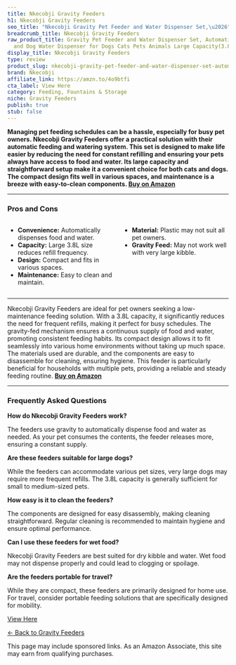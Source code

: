 ```yaml
---
title: Nkecobji Gravity Feeders
h1: Nkecobji Gravity Feeders
seo_title: "Nkecobji Gravity Pet Feeder and Water Dispenser Set,\u2026"
breadcrumb_title: Nkecobji Gravity Feeders
raw_product_title: Gravity Pet Feeder and Water Dispenser Set, Automatic Dog Feeder
  and Dog Water Dispenser for Dogs Cats Pets Animals Large Capacity(3.8L)
display_title: Nkecobji Gravity Feeders
type: review
product_slug: nkecobji-gravity-pet-feeder-and-water-dispenser-set-automatic-dog-feede-70626998
brand: Nkecobji
affiliate_link: https://amzn.to/4o9btfi
cta_label: View Here
category: Feeding, Fountains & Storage
niche: Gravity Feeders
publish: true
stub: false
---
```


<div id="intro" class="full-width">
  <p><strong>Managing pet feeding schedules can be a hassle, especially for busy pet owners. Nkecobji Gravity Feeders offer a practical solution with their automatic feeding and watering system. This set is designed to make life easier by reducing the need for constant refilling and ensuring your pets always have access to food and water. Its large capacity and straightforward setup make it a convenient choice for both cats and dogs. The compact design fits well in various spaces, and maintenance is a breeze with easy-to-clean components. </strong><a href="https://amzn.to/4o9btfi" rel="nofollow sponsored noopener" target="_blank"><strong>Buy on Amazon</strong></a></p>
</div>

<hr />
<h3 id="pros-cons">Pros and Cons</h3>
<div class="pc-grid" style="display:grid;grid-template-columns:1fr 1fr;gap:16px;">
  <ul>
    <li><strong>Convenience:</strong> Automatically dispenses food and water.</li>
    <li><strong>Capacity:</strong> Large 3.8L size reduces refill frequency.</li>
    <li><strong>Design:</strong> Compact and fits in various spaces.</li>
    <li><strong>Maintenance:</strong> Easy to clean and maintain.</li>
  </ul>
  <ul>
    <li><strong>Material:</strong> Plastic may not suit all pet owners.</li>
    <li><strong>Gravity Feed:</strong> May not work well with very large kibble.</li>
  </ul>
</div>
<hr />

<div class="full-width">
  <p>Nkecobji Gravity Feeders are ideal for pet owners seeking a low-maintenance feeding solution. With a 3.8L capacity, it significantly reduces the need for frequent refills, making it perfect for busy schedules. The gravity-fed mechanism ensures a continuous supply of food and water, promoting consistent feeding habits. Its compact design allows it to fit seamlessly into various home environments without taking up much space. The materials used are durable, and the components are easy to disassemble for cleaning, ensuring hygiene. This feeder is particularly beneficial for households with multiple pets, providing a reliable and steady feeding routine. <a href="https://amzn.to/4o9btfi" rel="nofollow sponsored noopener" target="_blank"><strong>Buy on Amazon</strong></a></p>
</div>

<hr />
<h3 id="faqs">Frequently Asked Questions</h3>

<p><strong>How do Nkecobji Gravity Feeders work?</strong></p>
<p>The feeders use gravity to automatically dispense food and water as needed. As your pet consumes the contents, the feeder releases more, ensuring a constant supply.</p>

<p><strong>Are these feeders suitable for large dogs?</strong></p>
<p>While the feeders can accommodate various pet sizes, very large dogs may require more frequent refills. The 3.8L capacity is generally sufficient for small to medium-sized pets.</p>

<p><strong>How easy is it to clean the feeders?</strong></p>
<p>The components are designed for easy disassembly, making cleaning straightforward. Regular cleaning is recommended to maintain hygiene and ensure optimal performance.</p>

<p><strong>Can I use these feeders for wet food?</strong></p>
<p>Nkecobji Gravity Feeders are best suited for dry kibble and water. Wet food may not dispense properly and could lead to clogging or spoilage.</p>

<p><strong>Are the feeders portable for travel?</strong></p>
<p>While they are compact, these feeders are primarily designed for home use. For travel, consider portable feeding solutions that are specifically designed for mobility.</p>
<p><a class="btn" href="https://amzn.to/4o9btfi" target="_blank" rel="nofollow sponsored noopener">View Here</a></p>
<p><a href="/roundups/feeding-fountains-storage/gravity-feeders/">← Back to Gravity Feeders</a></p>
<aside class="disclosure">This page may include sponsored links. As an Amazon Associate, this site may earn from qualifying purchases.</aside>
